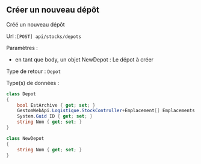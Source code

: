 ## <span id='creerdepot'>Créer un nouveau dépôt</span>

Créé un nouveau dépôt

Url :`[POST] api/stocks/depots`

Paramètres : 

- en tant que body, un objet NewDepot : Le dépot à créer

Type de retour : `Depot`

Type(s) de données :

```csharp
class Depot
{
	bool EstArchive { get; set; }
	GestomWebApi.Logistique.StockController+Emplacement[] Emplacements { get; set; }
	System.Guid ID { get; set; }
	string Nom { get; set; }
}

class NewDepot
{
	string Nom { get; set; }
}

```


